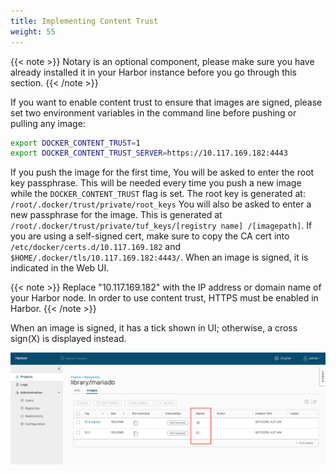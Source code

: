 ```yaml
---
title: Implementing Content Trust
weight: 55
---
```


{{< note >}}
Notary is an optional component, please make sure you have already installed it in your Harbor instance before you go through this section.
{{< /note >}}

If you want to enable content trust to ensure that images are signed, please set two environment variables in the command line before pushing or pulling any image:

```sh
export DOCKER_CONTENT_TRUST=1
export DOCKER_CONTENT_TRUST_SERVER=https://10.117.169.182:4443
```

If you push the image for the first time, You will be asked to enter the root key passphrase. This will be needed every time you push a new image while the `DOCKER_CONTENT_TRUST` flag is set.
The root key is generated at: `/root/.docker/trust/private/root_keys`
You will also be asked to enter a new passphrase for the image. This is generated at `/root/.docker/trust/private/tuf_keys/[registry name] /[imagepath]`.
If you are using a self-signed cert, make sure to copy the CA cert into `/etc/docker/certs.d/10.117.169.182` and `$HOME/.docker/tls/10.117.169.182:4443/`. When an image is signed, it is indicated in the Web UI.

{{< note >}}
Replace "10.117.169.182" with the IP address or domain name of your Harbor node. In order to use content trust, HTTPS must be enabled in Harbor.
{{< /note >}}

When an image is signed, it has a tick shown in UI; otherwise, a cross sign(X) is displayed instead.

![browse project](../../../img/content-trust.png)

